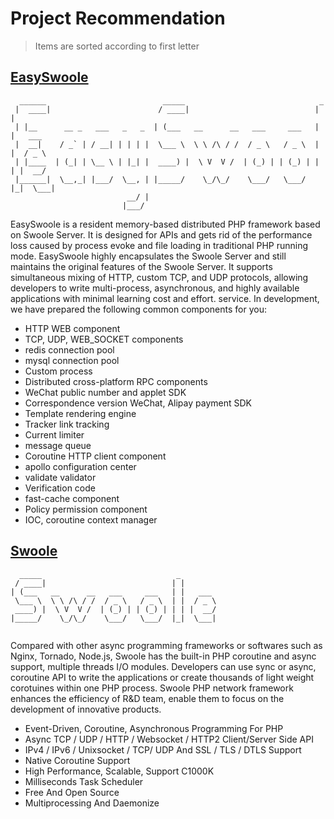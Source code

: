 # Project Recommendation

> Items are sorted according to first letter

## [EasySwoole](https://www.easyswoole.com/En.html)

```
  ______                          _____                              _        
 |  ____|                        / ____|                            | |       
 | |__      __ _   ___   _   _  | (___   __      __   ___     ___   | |   ___ 
 |  __|    / _` | / __| | | | |  \___ \  \ \ /\ / /  / _ \   / _ \  | |  / _ \
 | |____  | (_| | \__ \ | |_| |  ____) |  \ V  V /  | (_) | | (_) | | | |  __/
 |______|  \__,_| |___/  \__, | |_____/    \_/\_/    \___/   \___/  |_|  \___|
                          __/ |                                               
                         |___/ 
```

EasySwoole is a resident memory-based distributed PHP framework based on Swoole Server. It is designed for APIs and gets rid of the performance loss caused by process evoke and file loading in traditional PHP running mode. EasySwoole highly encapsulates the Swoole Server and still maintains the original features of the Swoole Server. It supports simultaneous mixing of HTTP, custom TCP, and UDP protocols, allowing developers to write multi-process, asynchronous, and highly available applications with minimal learning cost and effort. service. In development, we have prepared the following common components for you:

- HTTP WEB component
- TCP, UDP, WEB_SOCKET components
- redis connection pool
- mysql connection pool
- Custom process
- Distributed cross-platform RPC components
- WeChat public number and applet SDK
- Correspondence version WeChat, Alipay payment SDK
- Template rendering engine
- Tracker link tracking
- Current limiter
- message queue
- Coroutine HTTP client component
- apollo configuration center
- validate validator
- Verification code
- fast-cache component
- Policy permission component
- IOC, coroutine context manager

## [Swoole](https://www.swoole.co.uk/)
 
 ```
   _____                              _        
  / ____|                            | |       
 | (___   __      __   ___     ___   | |   ___ 
  \___ \  \ \ /\ / /  / _ \   / _ \  | |  / _ \
  ____) |  \ V  V /  | (_) | | (_) | | | |  __/
 |_____/    \_/\_/    \___/   \___/  |_|  \___|
                                               
 ```
 
 Compared with other async programming frameworks or softwares such as Nginx, Tornado, Node.js, Swoole has the built-in PHP coroutine and async support, multiple threads I/O modules. Developers can use sync or async, coroutine API to write the applications or create thousands of light weight corotuines within one PHP process. Swoole PHP network framework enhances the efficiency of R&D team, enable them to focus on the development of innovative products.
 
 * Event-Driven, Coroutine, Asynchronous Programming For PHP
 * Async TCP / UDP / HTTP / Websocket / HTTP2 Client/Server Side API
 * IPv4 / IPv6 / Unixsocket / TCP/ UDP And SSL / TLS / DTLS Support
 * Native Coroutine Support
 * High Performance, Scalable, Support C1000K
 * Milliseconds Task Scheduler
 * Free And Open Source
 * Multiprocessing And Daemonize